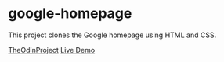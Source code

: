 # google-homepage
This project clones the Google homepage using HTML and CSS.

[TheOdinProject](https://www.theodinproject.com/)
[Live Demo](https://csinjin.github.io/google-homepage/)